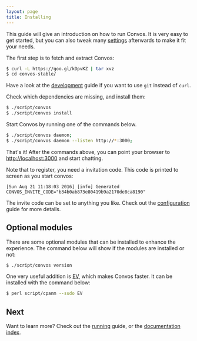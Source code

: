 ```yaml
---
layout: page
title: Installing
---
```


This guide will give an introduction on how to run Convos. It is very
easy to get started, but you can also tweak many [settings](./config.html)
afterwards to make it fit your needs.

The first step is to fetch and extract Convos:

```bash
$ curl -L https://goo.gl/kDpvKZ | tar xvz
$ cd convos-stable/
```

Have a look at the [development](/doc/develop.html) guide if you want to use
`git` instead of `curl`.

Check which dependencies are missing, and install them:

```bash
$ ./script/convos
$ ./script/convos install
```

Start Convos by running one of the commands below.

```bash
$ ./script/convos daemon;
$ ./script/convos daemon --listen http://*:3000;
```

That's it! After the commands above, you can point your browser to
[http://localhost:3000](http://localhost:3000) and start chatting.

Note that to register, you need a invitation code. This code is printed to
screen as you start convos:

    [Sun Aug 21 11:18:03 2016] [info] Generated CONVOS_INVITE_CODE="b34b0ab873e80419b9a2170de8ca8190"

The invite code can be set to anything you like. Check out the
[configuration](./config.html) guide for more details.

## Optional modules

There are some optional modules that can be installed to enhance the
experience. The command below will show if the modules are installed
or not:

```bash
$ ./script/convos version
```

One very useful addition is [EV](https://metacpan.org/pod/distribution/Mojolicious/lib/Mojolicious/Guides/FAQ.pod#Why-doesnt-Mojolicious-have-any-dependencies),
which makes Convos faster. It can be installed with the command below:

```bash
$ perl script/cpanm --sudo EV
```

## Next

Want to learn more? Check out the [running](/doc/running.html) guide, or the
[documentation index](/doc/).
